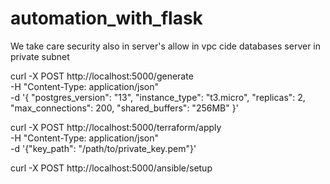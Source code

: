 # automation_with_flask
We take care security also in server's allow in vpc cide 
databases server in private subnet

curl -X POST http://localhost:5000/generate \
-H "Content-Type: application/json" \
-d '{
  "postgres_version": "13",
  "instance_type": "t3.micro",
  "replicas": 2,
  "max_connections": 200,
  "shared_buffers": "256MB"
}'




curl -X POST http://localhost:5000/terraform/apply \
-H "Content-Type: application/json" \
-d '{"key_path": "/path/to/private_key.pem"}'



curl -X POST http://localhost:5000/ansible/setup
